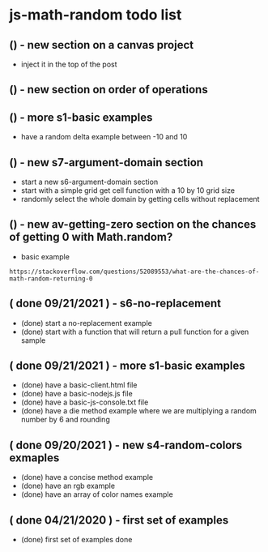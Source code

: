 # js-math-random todo list

## () - new section on a canvas project
* inject it in the top of the post

## () - new section on order of operations

## () - more s1-basic examples
* have a random delta example between -10 and 10

## () - new s7-argument-domain section
* start a new s6-argument-domain section
* start with a simple grid get cell function with a 10 by 10 grid size
* randomly select the whole domain by getting cells without replacement

## () - new av-getting-zero section on the chances of getting 0 with Math.random?
* basic example
```
https://stackoverflow.com/questions/52089553/what-are-the-chances-of-math-random-returning-0
```

## ( done 09/21/2021 ) - s6-no-replacement
* (done) start a no-replacement example
* (done) start with a function that will return a pull function for a given sample

## ( done 09/21/2021 ) - more s1-basic examples
* (done) have a basic-client.html file 
* (done) have a basic-nodejs.js file 
* (done) have a basic-js-console.txt file
* (done) have a die method example where we are multiplying a random number by 6 and rounding

## ( done 09/20/2021 ) - new s4-random-colors exmaples
* (done) have a concise method example
* (done) have an rgb example
* (done) have an array of color names example

## ( done 04/21/2020 ) - first set of examples
* (done) first set of examples done